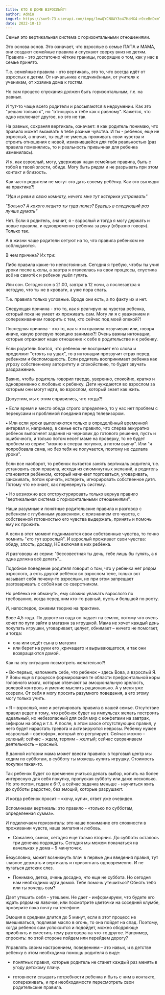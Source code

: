 ```yaml
---
title: КТО В ДОМЕ ВЗРОСЛЫЙ?!
author: Admin
imgurl: https://sun9-73.userapi.com/impg/lmwQYCNUAY3o47HaMX4-n9ceBnDxmTxT6iVDKQ/weHweGoJ-Mc.jpg?size=1080x614&quality=96&sign=bee1cb89367b1d59fe76efa375c4891a&c_uniq_tag=c4XgqNJ_cbeRAfO_dgRUNTtK3jejQXtieP6bN1e_eE0&type=album
date: 2022-10-13
---
```


 
Семья это вертикальная система с горизонтальными отношениями. 
 
Это основа основ. Это означает, что взрослые в семье ПАПА и МАМА, они создают семейные правила и спускают сверху вниз их детям. Правила - это достаточно чёткие границы, говорящие о том, как у нас в семье принято. 
 
Т.е. семейные правила - это вертикаль, это то, что всегда идёт от взрослых к детям. От начальника к подчинённым, от учителя к ученикам, от хозяина дома к гостям. 
 
Но сам процесс спускания должен быть горизонтальным, т.е. на равных. 
 
И тут-то чаще всего родители и рассыпаются в недоумении. Как это "решаю только я", но "отношусь к тебе как к равному". Кажется, что одно исключает другое, но это не так. 
 
На равных, сохраняя вертикаль, означает: я как родитель понимаю, что правило может вызывать в тебе разные чувства. И ты - ребенок, еще не взрослый, а значит, ты ещё не умеешь проживать свои чувства и строить отношения с новой, изменившейся для тебя реальностью (раз правила поменялись, то и реальность привычная для ребенка изменилась). 
 
И я, как взрослый, могу, удерживая наши семейные правила, быть с тобой в твоей злости, обиде. Могу быть рядом и не разрывать при этом контакт и близость. 
 
Как часто родители не могут это дать своему ребёнку. Как это выглядит на практике?! 
 
*"Иди и реви в свою комнату, нечего мне тут истерики устраивать"*
 
*"Больно? А какого лешего ты туда полез? Будешь в следующий раз лучше думать"*
 
Нет. Если я родитель, значит, я - взрослый и тогда я могу держать и новые правила, и одновременно ребенка за руку (образно говоря). Только так. 
 
А в жизни чаще родители сетуют на то, что правила ребенком не соблюдаются. 
 
В чем причина? Их три: 
 
Либо правила какие-то непостоянные. Сегодня я требую, чтобы ты учил уроки после школы, а завтра я отвлеклась на свои процессы, спустила всё на самотёк и ребенок ушёл гулять.
 
Или сон. Сегодня сон в 21.00, завтра в 12 ночи, а послезавтра я негодую, что ты не в кровати, а уже пора спать.
 
Т.е. правила только условные. Вроде они есть, а по факту их и нет. 
 
Следующая причина - это то, как я реагирую на чувства ребенка, который пока не умеет их проживать сам. Могу ли я с уважением и сопереживанием говорить с тем, кто сейчас под моей опекой?! 
 
Последняя причина - это то, как я эти правила озвучиваю или, говоря иначе, какую ролевую позицию занимаю?! Очень важны интонации, которые отражают наше отношение к себе в родительстве и к ребенку. 
 
Если родитель боится, что ребенок не воспримет его слова и продолжит "стоять на ушах", то в интонации прозвучит страх перед ребенком и беспомощность. Если родитель воспринимает ребенка как угрозу собственному авторитету и спокойствию, то будет звучать раздражение. 
 
Важно, чтобы родитель говорил твердо, уверенно, спокойно, кратко и одновременно с любовью к ребенку. Дети нуждаются во взрослом за которым они могут идти, во взрослом, который знает как жить. 
 
Допустим, мы с этим справились, что тогда?! 
 
• Если время и место обеда строго определено, то у нас нет проблем с перекусами и проблемой поедания перед телевизором. 
 
• Или если уроки выполняются только в определённый временной интервал и, например, в семье есть правило, что сперва аккуратно ребёнок выполняет задания на черновик до готового решения, пусть и ошибочного, и только потом несет маме на проверку, то не будет проблем из серии: "можно я сперва погуляю, а потом выучу". Или "я попробовала сама, но без тебя не получается, поэтому не сделала уроки". 
 
Если все наоборот, то ребенок пытается занять вертикаль родителя, т.е. установить свои правила, исходя из сиюминутных желаний, а родитель становится ребёнком, который начинает торговаться, уговаривать, заискивать, потом кричать, истерить, игнорировать собственное дитя. Потому что не знает, как перевернуть систему. 
 
▪ Но возможно все отструктурировать только вернув правило "вертикальная система с горизонтальными отношениями". 
 
Наши разумные и понятные родительские правила и разговор с ребенком с глубинным уважением, с признанием его чувств, с собственной готовностью его чувства выдержать, принять и помочь ему их прожить. 
 
А если в этот момент поднимаются свои собственные чувства, то точно помнить "кто тут взрослый". И взрослый проживает свои чувства: обиду, злость, досаду, НЕ включая в них ребёнка. 
 
И разговоры из серии: "бессовестная ты дочь, тебе лишь бы гулять, а я одна должна всё делать"... 
 
Подобное поведение родителя говорит о том, что у ребенка нет рядом взрослого, а есть другой ребёнок во взрослом теле, только вот называет себя почему-то взрослым, но при этом запрещает разговаривать с собой как со сверстником. 
 
Но ребёнка не обмануть, ему сложно уважать взрослого по требованию, когда перед ним кто-то равный, пусть и большой по росту. 
 
И, напоследок, оживим теорию на практике. 
 
Вове 4,5 года. По дороге из сада он падает на землю, потому что очень хочет по пути зайти в магазин за игрушкой. Мама не хочет каждый день покупать игрушки, уговаривает, целует, обнимает – ничего не помогает, и тогда: 
- она или ведёт сына в магазин 
- или берет на руки его ,кричащего и вырывающегося, и так они возвращаются домой. 
 
Как на эту ситуацию посмотреть желательно?! 
 
• Во-первых, напомнить себе, что ребенок – здесь Вова, а взрослый Я. У Вовы еще в процессе формирования те области префронтальной коры головного мозга, которые отвечают за эмоциональную зрелость, волевой контроль и умение мыслить рационально. А у меня уже созрели. От себя я могу просить разумного поведения, а его этому могу только учить. 
 
• Я – взрослый, мне и регулировать правила в нашей семье. Отсутствие правил ведет к тому, что ребенок будет на импульсах желать построить идеальный, но небезопасный для себя мир с конфетами на завтрак, зефиром на обед и т.п. А после, в этом хаосе отсутствующих правил, у него будет нарастать тревога и активируются неврозы. Ребенку нужен «взрослый – светофор», который его регулирует. Сейчас можно – зеленый; сейчас – ждем, терпим – желтый; сейчас сворачиваем деятельность – красный. 
 
В данной истории мама может ввести правило: в торговый центр мы ходим по субботам, в субботу ты можешь купить игрушку. Стоимость покупки такая-то. 
 
Так ребенок будет со временем учиться делать выбор, копить на более интересную для себя покупку, пропуская субботу или даже несколько. Но это потом, годам к 6-7, а сейчас задачка меньше - научиться жить до субботы радостно, без эмоций, которые разрушают. 
 
И когда ребенок просит – «хочу, купи», ответ уже очевиден. 
 
Вспоминаем вертикаль: это правило - «только по субботам, определенная сумма». 
 
И подключаем горизонталь: это наше понимание его сложности в проживании чувств, наша эмпатия и любовь. 
 
- Сожалею, сынок, сегодня еще только вторник. До субботы осталось три денечка подождать. Сегодня мы можем покачаться на качельках у дома – 5 минуточек. 
 
Безусловно, может возникнуть плач в первые дни введения правил, тут главное держать и вертикаль и горизонталь одновременно. И не пугаться детских слез. 
 
- Понимаю, детка, очень досадно, что еще не суббота. Но сегодня нам необходимо идти домой. Тебе помочь утешиться? Обнять тебя или ты хочешь сам? 
 
Дает утешить себя - утешаем. Не дает - информируем, что будете его ждать рядом на лавочке, или посмотрите цветочки на соседней клумбе, проверите пока почту на телефоне. 
 
Эмоция в среднем длится до 5 минут, если в этот процесс не вмешиваться, подливая масло в огонь, то она пойдет на спад. Поэтому, когда ребенок сам успокоится и подойдет, можно ободряюще приобнять и сместить тему разговора на что-то другое. Например, спросить: по этой стороне пойдем или перейдем дорогу? 
 
Управлять своим настроением, поведением – это навык, и в детстве ребенку в этом необходима помощь родителя в виде: 
 
- понятных правил, которые родитель не станет каждый раз менять в угоду детскому плачу. 
 
- готовности слышать потребности ребенка и быть с ним в контакте, сопереживать, и при необходимости пересмотреть свои родительские правила. 